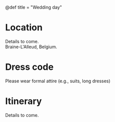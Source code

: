 @def title = "Wedding day"

# Location

Details to come.\
Braine-L'Alleud, Belgium.

# Dress code

Please wear formal attire (e.g., suits, long dresses)

# Itinerary

Details to come.
